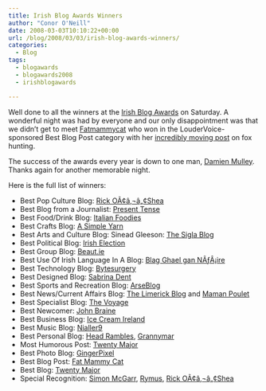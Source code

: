 ```yaml
---
title: Irish Blog Awards Winners
author: "Conor O'Neill"
date: 2008-03-03T10:10:22+00:00
url: /blog/2008/03/03/irish-blog-awards-winners/
categories:
  - Blog
tags:
  - blogawards
  - blogawards2008
  - irishblogawards

---
```

Well done to all the winners at the [Irish Blog Awards][1] on Saturday. A wonderful night was had by everyone and our only disappointment was that we didn&#8217;t get to meet [Fatmammycat][2] who won in the LouderVoice-sponsored Best Blog Post category with her [incredibly moving post][3] on fox hunting.

The success of the awards every year is down to one man, [Damien Mulley][4]. Thanks again for another memorable night.

Here is the full list of winners:

  * Best Pop Culture Blog: [Rick OÃ¢â‚¬â„¢Shea][5]
  * Best Blog from a Journalist: [Present Tense][6]
  * Best Food/Drink Blog: [Italian Foodies][7]
  * Best Crafts Blog: [A Simple Yarn][8]
  * Best Arts and Culture Blog: Sinead Gleeson: [The Sigla Blog][9]
  * Best Political Blog: [Irish Election][10]
  * Best Group Blog: [Beaut.ie][11]
  * Best Use Of Irish Language In A Blog: [Blag Ghael gan NÃƒÂ¡ire][12]
  * Best Technology Blog: [Bytesurgery][13]
  * Best Designed Blog: [Sabrina Dent][14]
  * Best Sports and Recreation Blog: [ArseBlog][15]
  * Best News/Current Affairs Blog: [The Limerick Blog][16] and [Maman Poulet][17]
  * Best Specialist Blog: [The Voyage][18]
  * Best Newcomer: [John Braine][19]
  * Best Business Blog: [Ice Cream Ireland][20]
  * Best Music Blog: [Nialler9][21]
  * Best Personal Blog: [Head Rambles][22], [Grannymar][23]
  * Most Humorous Post: [Twenty Major][24]
  * Best Photo Blog: [GingerPixel][25]
  * Best Blog Post: [Fat Mammy Cat][3]
  * Best Blog: [Twenty Major][24]
  * Special Recognition: [Simon McGarr][26], [Rymus][27], [Rick OÃ¢â‚¬â„¢Shea][5]

 [1]: http://awards.ie/blogawards/
 [2]: http://fatmammycat.blogspot.com/
 [3]: http://fatmammycat.blogspot.com/2007/11/fox-hunting-horses-and-girls-awakening.html
 [4]: http://mulley.net/
 [5]: http://rickoshea.wordpress.com/
 [6]: http://www.ireland.com/blogs/presenttense/
 [7]: http://italianfoodies.blog.com/
 [8]: http://asimpleyarn.net/
 [9]: http://www.sineadgleeson.com/blog/
 [10]: http://irishelection.com/
 [11]: http://beaut.ie/
 [12]: http://gaelgannaire.blogspot.com/
 [13]: http://bytesurgery.com/
 [14]: http://sabrinadent.com/
 [15]: http://arseblog.com/
 [16]: http://www.limerickblogger.org/blog/
 [17]: http://www.mamanpoulet.com/
 [18]: http://thefamilyvoyage.blogspot.com/
 [19]: http://www.johnbraine.com/
 [20]: http://icecreamireland.com/
 [21]: http://nialler9.com/blog
 [22]: http://www.headrambles.com/
 [23]: http://grannymar.com/blog/
 [24]: http://twentymajor.net/
 [25]: http://gingerpixel.com/
 [26]: http://www.tuppenceworth.ie/
 [27]: http://blog.rymus.net/